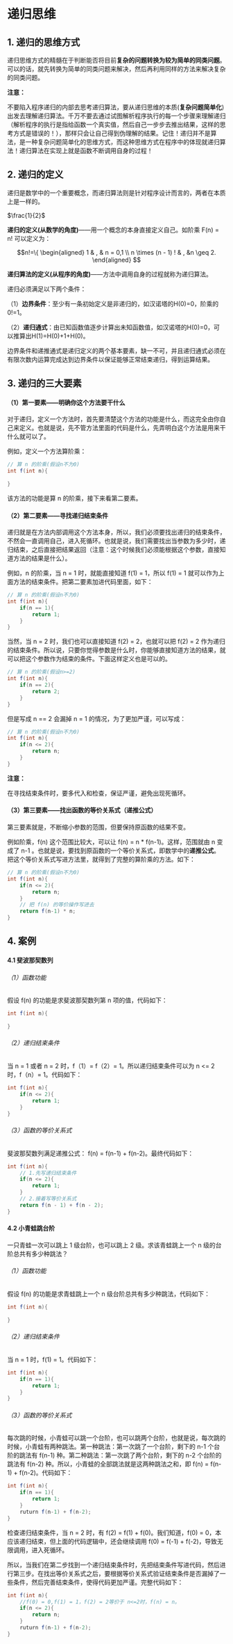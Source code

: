 # 递归思维

## 1. 递归的思维方式

递归思维方式的精髓在于判断能否将目前**复杂的问题转换为较为简单的同类问题**。可以的话，就先转换为简单的同类问题来解决，然后再利用同样的方法来解决复杂的同类问题。

**注意：**

不要陷入程序递归的内部去思考递归算法，要从递归思维的本质(**复杂问题简单化**)出发去理解递归算法。千万不要去通过试图解析程序执行的每一个步骤来理解递归（解析程序的执行是指给函数一个真实值，然后自己一步步去推出结果，这样的思考方式是错误的！），那样只会让自己得到伪理解的结果。记住！递归并不是算法，是一种复杂问题简单化的思维方式，而这种思维方式在程序中的体现就递归算法！递归算法在实现上就是函数不断调用自身的过程！

## 2. 递归的定义

递归是数学中的一个重要概念，而递归算法则是针对程序设计而言的，两者在本质上是一样的。

$\frac{1}{2}$

**递归的定义(从数学的角度)**——用一个概念的本身直接定义自己。如阶乘 F(n) = n! 可以定义为：

 $$n!=\{
    \begin{aligned}
    1 & , & n = 0,1 \\
    n \times (n - 1) ! & , &n \geq 2.
    \end{aligned}
    $$
    
**递归算法的定义(从程序的角度)**——方法中调用自身的过程就称为递归算法。

递归必须满足以下两个条件：

（1）**边界条件**：至少有一条初始定义是非递归的，如汉诺塔的H(0)=0，阶乘的0!=1。

（2）**递归通式**：由已知函数值逐步计算出未知函数值，如汉诺塔的H(0)=0，可以推算出H(1)=H(0)+1+H(0)。

边界条件和递推通式是递归定义的两个基本要素，缺一不可，并且递归通式必须在有限次数内运算完成达到边界条件以保证能够正常结束递归，得到运算结果。

## 3. 递归的三大要素

#### （1）第一要素——明确你这个方法要干什么

对于递归，定义一个方法时，首先要清楚这个方法的功能是什么，而这完全由你自己来定义。也就是说，先不管方法里面的代码是什么，先弄明白这个方法是用来干什么就可以了。

例如，定义一个方法算阶乘：
```java
// 算 n 的阶乘(假设n不为0)
int f(int n){
    
}
```
该方法的功能是算 n 的阶乘，接下来看第二要素。

#### （2）第二要素——寻找递归结束条件

递归就是在方法内部调用这个方法本身，所以，我们必须要找出递归的结束条件，不然会一直调用自己，进入死循环。也就是说，我们需要找出当参数为多少时，递归结束，之后直接把结果返回（注意：这个时候我们必须能根据这个参数，直接知道方法的结果是什么）。

例如，n 的阶乘，当 n = 1 时，就能直接知道 f(1) = 1，所以 f(1) = 1 就可以作为上面方法的结束条件。把第二要素加进代码里面，如下：
```java
// 算 n 的阶乘(假设n不为0)
int f(int n){
    if(n == 1){
        return 1;
    }
}
```
当然，当 n = 2 时，我们也可以直接知道 f(2)  = 2，也就可以把 f(2)  = 2 作为递归的结束条件。所以说，只要你觉得参数是什么时，你能够直接知道方法的结果，就可以把这个参数作为结束的条件。下面这样定义也是可以的。
```java
// 算 n 的阶乘(假设n>=2)
int f(int n){
    if(n == 2){
        return 2;
    }
}
```
但是写成 n == 2 会漏掉 n = 1 的情况，为了更加严谨，可以写成：
```java
// 算 n 的阶乘(假设n不为0)
int f(int n){
    if(n <= 2){
        return n;
    }
}
```
**注意：**

在寻找结束条件时，要多代入和检查，保证严谨，避免出现死循环。

#### （3）第三要素——找出函数的等价关系式（递推公式）

第三要素就是，不断缩小参数的范围，但要保持原函数的结果不变。

例如阶乘，f(n) 这个范围比较大，可以让 f(n) = n * f(n-1)。这样，范围就由 n 变成了 n-1 。也就是说，要找到原函数的一个等价关系式，即数学中的**递推公式**。把这个等价关系式写进方法里，就得到了完整的算阶乘的方法。如下：
```java
// 算 n 的阶乘(假设n不为0)
int f(int n){
    if(n <= 2){
        return n;
    }
    // 把 f(n) 的等价操作写进去
    return f(n-1) * n;
}
```
## 4. 案例
#### 4.1 斐波那契数列
###### （1）函数功能
假设 f(n) 的功能是求斐波那契数列第 n 项的值，代码如下：
```java
int f(int n){
    
}
```
###### （2）递归结束条件
当 n = 1 或者 n = 2 时，f（1）= f（2）= 1。所以递归结束条件可以为 n <= 2 时，f（n）= 1。代码如下：
```java
int f(int n){
    if(n <= 2){
        return 1;
    }
}
```
###### （3）函数的等价关系式
斐波那契数列满足递推公式： f(n) = f(n-1) + f(n-2)。最终代码如下：
```java
int f(int n){
    // 1.先写递归结束条件
    if(n <= 2){
        return 1;
    }
    // 2.接着写等价关系式
    return f(n - 1) + f(n - 2);
}
```
#### 4.2 小青蛙跳台阶
一只青蛙一次可以跳上 1 级台阶，也可以跳上 2 级。求该青蛙跳上一个 n 级的台阶总共有多少种跳法？
###### （1）函数功能
假设 f(n) 的功能是求青蛙跳上一个 n 级台阶总共有多少种跳法，代码如下：

```java
int f(int n){
    
}
```
###### （2）递归结束条件
当 n = 1 时，f(1) = 1。代码如下：
```java
int f(int n){
    if(n == 1){
        return 1;
    }
}
```
###### （3）函数的等价关系式
每次跳的时候，小青蛙可以跳一个台阶，也可以跳两个台阶，也就是说，每次跳的时候，小青蛙有两种跳法。第一种跳法：第一次跳了一个台阶，剩下的 n-1 个台阶的跳法有 f(n-1) 种。第二种跳法：第一次跳了两个台阶，剩下的 n-2 个台阶的跳法有 f(n-2) 种。所以，小青蛙的全部跳法就是这两种跳法之和，即 f(n) = f(n-1) + f(n-2)。代码如下：
```java
int f(int n){
    if(n == 1){
        return 1;
    }
    ruturn f(n-1) + f(n-2);
}
```
检查递归结束条件，当 n = 2 时，有 f(2) = f(1) + f(0)。我们知道，f(0) = 0，本应该递归结束，但上面的代码逻辑中，还会继续调用 f(0) = f(-1) + f(-2)，导致无限调用，进入死循环。

所以，当我们在第二步找到一个递归结束条件时，先把结束条件写进代码，然后进行第三步。在找出等价关系式之后，要根据等价关系式验证结束条件是否漏掉了一些条件，然后完善结束条件，使得代码更加严谨。完整代码如下：
```java
int f(int n){
    //f(0) = 0,f(1) = 1，f(2) = 2等价于 n<=2时，f(n) = n。
    if(n <= 2){
        return n;
    }
    ruturn f(n-1) + f(n-2);
}
```
